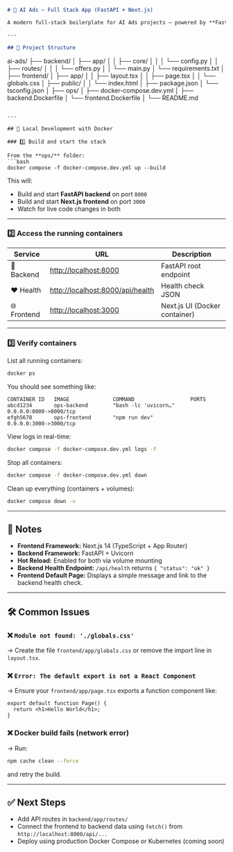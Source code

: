 ```markdown
# 🧠 AI Ads – Full Stack App (FastAPI + Next.js)

A modern full-stack boilerplate for AI Ads projects — powered by **FastAPI** (backend) and **Next.js** (frontend), running in Docker for easy local development.

---

## 🚀 Project Structure

```

ai-ads/
├── backend/
│   ├── app/
│   │   ├── core/
│   │   │   └── config.py
│   │   ├── routes/
│   │   │   └── offers.py
│   │   └── main.py
│   └── requirements.txt
│
├── frontend/
│   ├── app/
│   │   ├── layout.tsx
│   │   ├── page.tsx
│   │   └── globals.css
│   ├── public/
│   │   └── index.html
│   ├── package.json
│   └── tsconfig.json
│
├── ops/
│   ├── docker-compose.dev.yml
│   ├── backend.Dockerfile
│   └── frontend.Dockerfile
│
└── README.md

````

---

## 🐳 Local Development with Docker

### 1️⃣ Build and start the stack

From the **ops/** folder:
```bash
docker compose -f docker-compose.dev.yml up --build
````

This will:

* Build and start **FastAPI backend** on port `8000`
* Build and start **Next.js frontend** on port `3000`
* Watch for live code changes in both

---

### 2️⃣ Access the running containers

| Service     | URL                                                                  | Description                   |
| ----------- | -------------------------------------------------------------------- | ----------------------------- |
| 🧠 Backend  | [http://localhost:8000](http://localhost:8000)                       | FastAPI root endpoint         |
| ❤️ Health   | [http://localhost:8000/api/health](http://localhost:8000/api/health) | Health check JSON             |
| 🌐 Frontend | [http://localhost:3000](http://localhost:3000)                       | Next.js UI (Docker container) |

---

### 3️⃣ Verify containers

List all running containers:

```bash
docker ps
```

You should see something like:

```
CONTAINER ID   IMAGE              COMMAND                  PORTS
abcd1234       ops-backend        "bash -lc 'uvicorn…"     0.0.0.0:8000->8000/tcp
efgh5678       ops-frontend       "npm run dev"            0.0.0.0:3000->3000/tcp
```

View logs in real-time:

```bash
docker compose -f docker-compose.dev.yml logs -f
```

Stop all containers:

```bash
docker compose -f docker-compose.dev.yml down
```

Clean up everything (containers + volumes):

```bash
docker compose down -v
```

---

## 🧩 Notes

* **Frontend Framework:** Next.js 14 (TypeScript + App Router)
* **Backend Framework:** FastAPI + Uvicorn
* **Hot Reload:** Enabled for both via volume mounting
* **Backend Health Endpoint:** `/api/health` returns `{ "status": "ok" }`
* **Frontend Default Page:** Displays a simple message and link to the backend health check.

---

## 🛠 Common Issues

### ❌ `Module not found: './globals.css'`

→ Create the file `frontend/app/globals.css` or remove the import line in `layout.tsx`.

### ❌ `Error: The default export is not a React Component`

→ Ensure your `frontend/app/page.tsx` exports a function component like:

```tsx
export default function Page() {
  return <h1>Hello World</h1>;
}
```

### ❌ Docker build fails (network error)

→ Run:

```bash
npm cache clean --force
```

and retry the build.

---

## ✅ Next Steps

* Add API routes in `backend/app/routes/`
* Connect the frontend to backend data using `fetch()` from `http://localhost:8000/api/...`
* Deploy using production Docker Compose or Kubernetes (coming soon)